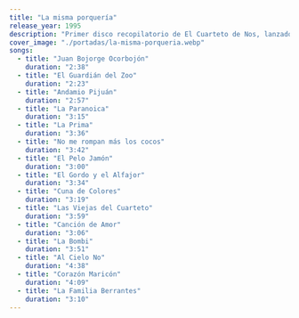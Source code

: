 ```yaml
---
title: "La misma porquería"
release_year: 1995
description: "Primer disco recopilatorio de El Cuarteto de Nos, lanzado en 1995 por el sello Orfeo. Contiene 15 canciones regrabadas y compiladas de sus álbumes anteriores (‘Soy una arveja’, ‘Emilio García’ y ‘Canciones del corazón’)."
cover_image: "./portadas/la-misma-porqueria.webp"
songs:
  - title: "Juan Bojorge Ocorbojón"
    duration: "2:38"
  - title: "El Guardián del Zoo"
    duration: "2:23"
  - title: "Andamio Pijuán"
    duration: "2:57"
  - title: "La Paranoica"
    duration: "3:15"
  - title: "La Prima"
    duration: "3:36"
  - title: "No me rompan más los cocos"
    duration: "3:42"
  - title: "El Pelo Jamón"
    duration: "3:00"
  - title: "El Gordo y el Alfajor"
    duration: "3:34"
  - title: "Cuna de Colores"
    duration: "3:19"
  - title: "Las Viejas del Cuarteto"
    duration: "3:59"
  - title: "Canción de Amor"
    duration: "3:06"
  - title: "La Bombi"
    duration: "3:51"
  - title: "Al Cielo No"
    duration: "4:38"
  - title: "Corazón Maricón"
    duration: "4:09"
  - title: "La Familia Berrantes"
    duration: "3:10"
---
```

